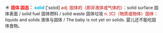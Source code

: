 ☀ <font color="red">**固体 固态：**</font>
<font color="sky blue">**solid**</font> ['sɒlɪd] 
<font color="#c00000">adj. 固体的（即非液体或气体的）：</font>solid surface 固体表面 / solid fuel 固体燃料 / solid waste 固体垃圾 <font color="#c00000">n. [C]（物质或物体）固体：</font>liquids and solids 液体与固体 / The baby is not yet on solids. 婴儿还不能吃固体食物。
